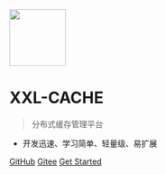 <img src="https://raw.githubusercontent.com/xuxueli/xxl-job/master/doc/images/xxl-logo.png" width="100" >

# XXL-CACHE

> 分布式缓存管理平台

- 开发迅速、学习简单、轻量级、易扩展


[GitHub](https://github.com/xuxueli/xxl-cache/)
[Gitee](http://gitee.com/xuxueli0323/xxl-cache)
[Get Started](#《分布式缓存管理平台XXL-CACHE》)